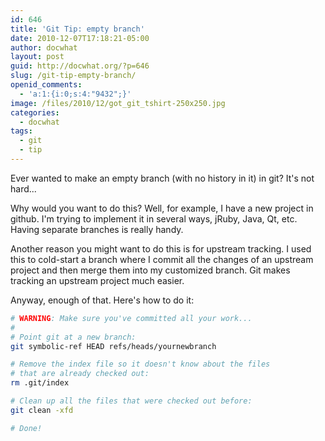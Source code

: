 ```yaml
---
id: 646
title: 'Git Tip: empty branch'
date: 2010-12-07T17:18:21-05:00
author: docwhat
layout: post
guid: http://docwhat.org/?p=646
slug: /git-tip-empty-branch/
openid_comments:
  - 'a:1:{i:0;s:4:"9432";}'
image: /files/2010/12/got_git_tshirt-250x250.jpg
categories:
  - docwhat
tags:
  - git
  - tip
---
```

Ever wanted to make an empty branch (with no history in it) in git? It's not hard...

Why would you want to do this? Well, for example, I have a new project in github. I'm trying to implement it in several ways, jRuby, Java, Qt, etc. Having separate branches is really handy.

Another reason you might want to do this is for upstream tracking. I used this to cold-start a branch where I commit all the changes of an upstream project and then merge them into my customized branch. Git makes tracking an upstream project much easier.

Anyway, enough of that. Here's how to do it:

``` bash
# WARNING: Make sure you've committed all your work...
#
# Point git at a new branch:
git symbolic-ref HEAD refs/heads/yournewbranch

# Remove the index file so it doesn't know about the files
# that are already checked out:
rm .git/index

# Clean up all the files that were checked out before:
git clean -xfd

# Done!
```
